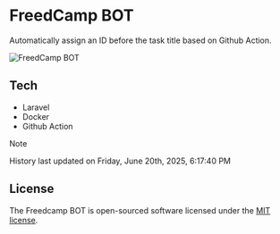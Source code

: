 # FreedCamp BOT

Automatically assign an ID before the task title based on Github Action.

![FreedCamp BOT](https://repository-images.githubusercontent.com/737932867/7d34798b-2680-471c-b089-a78a718d3d6a)

## Tech

- Laravel
- Docker
- Github Action

> [!NOTE]  
> History last updated on Friday, June 20th, 2025, 6:17:40 PM

## License

The Freedcamp BOT is open-sourced software licensed under the [MIT license](https://opensource.org/licenses/MIT).
